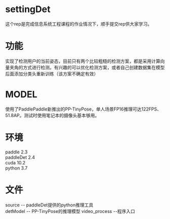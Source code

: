# settingDet
这个rep是完成信息系统工程课程的作业情况下，顺手提交rep供大家学习。
# 功能
实现了检测用户的当前姿态，目前只有两个比较粗糙的检测方案，都是采用计算向量夹角的方式进行检测。有兴趣的可以优化检测方案，或者自己创建数据集在模型后面添加分类头重新训练（该方案不确定有效）
# MODEL
使用了PaddlePaddle新推出的PP-TinyPose，单人场景FP16推理可达122FPS、51.8AP。测试时使用笔记本的摄像头基本够用。
# 环境
paddle 2.3\
paddleDet 2.4\
cuda 10.2\
python 3.7
# 文件
source -- paddleDet提供的python推理工具\
detModel -- PP-TinyPose的推理模型
video_process --程序入口
